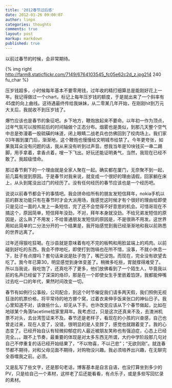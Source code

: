 ```yaml
---
title: '2012春节过后感'
date: 2012-01-26 09:00:07
author: linpx
categories: thoughts
comments: true
layout: post
markup: markdown
published: true
---
```

以前过春节的时候，会非常期待。

{% img right http://farm8.staticflickr.com/7149/6764103545_fc05e62c2d_z.jpg214
240 fu_char %}

压岁钱超多，小时候每年基本不要零用钱，过年收的精打细算总是能刚好花上一年。我记得做过一个chart，标记上每年压岁钱的额度，于是就出来了一个斜率有45度的向上曲线。这待遇最终传给我妹妹，从二零某几年开始，在刚刚hit到万元大关后，我就收不到压岁钱了。

爆竹应该也是春节的象征吧。乡下地方，鞭炮放起来不要命。以年初一作为顶点，过年气氛可以按照前后的时间轴做个正态分布。烟雾也是类似，到那几天整个空气中总是弥漫着一股硫磺的味道，闭上眼睛二战老兵也仿佛回到了绞肉场上。我们家03年搬到厦门后，渐渐地，这个鞭炮也慢慢给文明城市给禁了。今年更夸张，如果我耳朵没有问题的话，我从来没有听到过声音。想我当年是10块钱买一串二踢脚，用手拿着，拿香点着，嗖一下飞出。好玩还能证明勇气，当然，我现在已经不敢了。我超级惜命。<!--more-->

那过春节剩下的一个理由就是全家人聚在一起。确实都在厦门，无奈聚不到一起，前几篇有提到原因。于是春节对我来说，就变成一个很好的理由请假，回家躺在床上，从头到尾没出过门的经历了。没有任何经历的春节应该也是一个经历吧。

说说以前春节都会干的事情吧。我会拼命给所有的朋友发短信拜年，nokia手机以前的群发功能只有在春节时才会大派用场，我感觉这时候才有个很好的理由给即使只是见过一面的人发上一条短信，完了还不会觉得不好意思的机会。可惜哥现在不搞这个，原因简单，短信拜年没劲，不对，拜年本身就没劲。不给兄弟发短信的原因是，这么熟了不用发；不给普通朋友发短信的原因是，不是很熟不用发。这世界用如此简单的二分法分开的一个结果是，我开始感觉到我已经渐渐地和我以前熟悉的世界远离了。

过年还得狠吃狂喝。在沙县就是意味着有吃不完的板鸭和用脸盆端上的鸡肉。以前碰到好吃的东西，我会不停地吃，即使打到饱嗝也在所不惜，没事，不就小休息一下，肚子有点撑吗？套句话来说是肚子饱了，嘴巴没饱。而现在，完全没有欲望去吃了。我今年已算30，明显感觉到身体变差了。稍微多吃些，胃就撑得难受了。所以当我说，我吃饱了，还真吃不了更多，他们放佛看到了一个陌生人，毕竟我以前的名声已经留下了深深的烙印，那是在一个即使女生手里嵌着馅饼，我都能伸嘴过去吃一口的年代，果然时间改变一切。

春节有如例行公事般，公司配合，到这个时节催促我们请多两天假，我们照例无视狂涨的机票价格，将平常待的地方挪个窝，过着衣来伸手饭来张口的神仙日子。我心里知道不对，该做些什么，却无从下手。也许改变应该从下个春节做起，比如在地球某个角落facetime给家里拜年。我考虑过，只是这次还真来不及，去澳洲机票不对头，去台湾签证来不及。春节还是老样子，看现在的小孩的兴奋感，自己也曾走过来，现在人变了，没错，很明显的是人变胖了，感觉也就跟着变了。我的心态变了。已经开始自认有轻微抑郁症的人最近被朋友笑称也有强迫症，心态上已经完全。。。跟不上节奏，最重要的体现是对太多东西无所谓，大约中学阶段那几句对自己不停重复的话已经开始结果了，“不以物喜，不以己悲”；“无欲则刚”。就连春节都不期待，对和父母见面不期待，对购物没兴趣。我必须培养出兴趣，在无聊完全吞噬我之前。必须。

又是乱写了些文字，还是那句老话，博客基本是自言自语，也没打算坐到多少的PV，只是给自己一个素材，这样老了后还能看看，有点乐子，或是多些写回忆录的素材。
